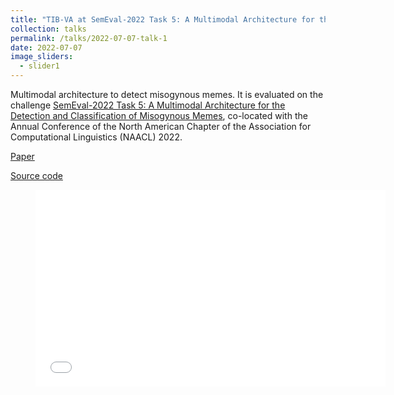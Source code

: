 ```yaml
---
title: "TIB-VA at SemEval-2022 Task 5: A Multimodal Architecture for the Detection and Classification of Misogynous Memes"
collection: talks
permalink: /talks/2022-07-07-talk-1
date: 2022-07-07
image_sliders:
  - slider1
---
```


Multimodal architecture to detect misogynous memes. It is evaluated on the challenge [SemEval-2022 Task 5: A Multimodal Architecture for the Detection and Classification of Misogynous Memes](https://competitions.codalab.org/competitions/34175), co-located with the Annual Conference of the North American Chapter of the Association for Computational Linguistics (NAACL) 2022.

[Paper](https://arxiv.org/pdf/2204.06299.pdf)

[Source code](https://github.com/TIBHannover/multimodal-misogyny-detection-mami-2022)


<figure>
<iframe width="560" height="315" scrolling="no" src="//av.tib.eu/player/57745" frameborder="0" allowfullscreen></iframe>
</figure>